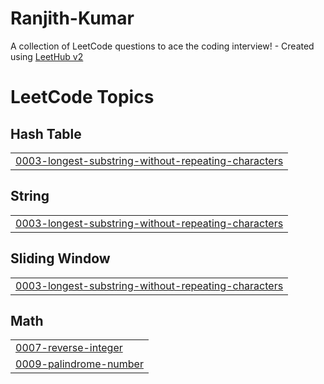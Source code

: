 # Ranjith-Kumar
A collection of LeetCode questions to ace the coding interview! - Created using [LeetHub v2](https://github.com/arunbhardwaj/LeetHub-2.0)

<!---LeetCode Topics Start-->
# LeetCode Topics
## Hash Table
|  |
| ------- |
| [0003-longest-substring-without-repeating-characters](https://github.com/RANJITHKUMAR-KANAGARAJ/Ranjith-Kumar/tree/master/0003-longest-substring-without-repeating-characters) |
## String
|  |
| ------- |
| [0003-longest-substring-without-repeating-characters](https://github.com/RANJITHKUMAR-KANAGARAJ/Ranjith-Kumar/tree/master/0003-longest-substring-without-repeating-characters) |
## Sliding Window
|  |
| ------- |
| [0003-longest-substring-without-repeating-characters](https://github.com/RANJITHKUMAR-KANAGARAJ/Ranjith-Kumar/tree/master/0003-longest-substring-without-repeating-characters) |
## Math
|  |
| ------- |
| [0007-reverse-integer](https://github.com/RANJITHKUMAR-KANAGARAJ/Ranjith-Kumar/tree/master/0007-reverse-integer) |
| [0009-palindrome-number](https://github.com/RANJITHKUMAR-KANAGARAJ/Ranjith-Kumar/tree/master/0009-palindrome-number) |
<!---LeetCode Topics End-->